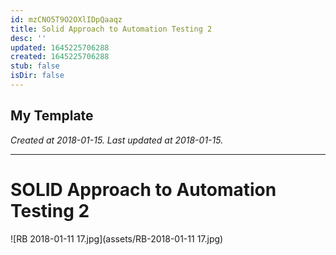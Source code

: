 ```yaml
---
id: mzCNO5T9O2OXlIDpQaaqz
title: Solid Approach to Automation Testing 2
desc: ''
updated: 1645225706288
created: 1645225706288
stub: false
isDir: false
---
```

My Template
---

_Created at 2018-01-15._
_Last updated at 2018-01-15._




---

# SOLID Approach to Automation Testing 2


![RB 2018-01-11 17.jpg](assets/RB-2018-01-11 17.jpg)

